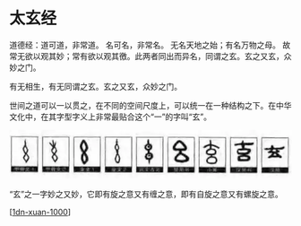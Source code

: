 # 太玄经

道德经：道可道，非常道。 名可名，非常名。 无名天地之始；有名万物之母。 故常无欲以观其妙；常有欲以观其徼。此两者同出而异名，同谓之玄。玄之又玄，众妙之门。

有无相生，有无同谓之玄。玄之又玄，众妙之门。

世间之道可以一以贯之，在不同的空间尺度上，可以统一在一种结构之下。在中华文化中，在其字型字义上非常最贴合这个“一”的字叫“玄”。

![alt text](assets/one1.png)

“玄”之一字妙之又妙，它即有旋之意又有缠之意，即有自旋之意又有螺旋之意。

[[1dn-xuan-1000]]

[//begin]: # "Autogenerated link references for markdown compatibility"
[1dn-xuan-1000]: xuan-1000/1dn-xuan-1000.md "太初有道-玄子的诞生"
[//end]: # "Autogenerated link references"